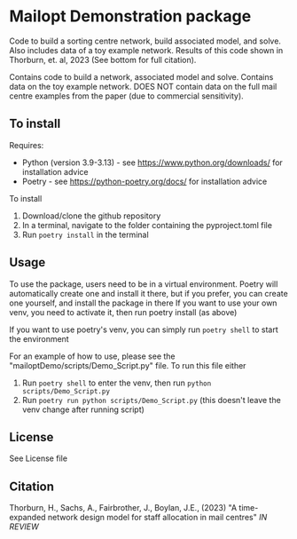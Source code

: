 # Mailopt Demonstration package
Code to build a sorting centre network, build associated model, and solve. Also includes data of a toy example network. Results of this code shown in Thorburn, et. al, 2023 (See bottom for full citation).

Contains code to build a network, associated model and solve.
Contains data on the toy example network.
DOES NOT contain data on the full mail centre examples from the paper (due to commercial sensitivity).

## To install
Requires:
* Python (version 3.9-3.13) - see https://www.python.org/downloads/ for installation advice
* Poetry - see https://python-poetry.org/docs/ for installation advice

To install
1. Download/clone the github repository
2. In a terminal, navigate to the folder containing the pyproject.toml file
3. Run `poetry install` in the terminal

## Usage
To use the package, users need to be in a virtual environment. Poetry will automatically create one and install it there, but if you prefer, you can create one yourself, and install the package in there
If you want to use your own venv, you need to activate it, then run poetry install (as above)

If you want to use poetry's venv, you can simply run `poetry shell` to start the environment

For an example of how to use, please see the "mailoptDemo/scripts/Demo_Script.py" file. To run this file either
1. Run `poetry shell` to enter the venv, then run  `python scripts/Demo_Script.py`
2. Run `poetry run python scripts/Demo_Script.py` (this doesn't leave the venv change after running script)

## License

See License file

## Citation
Thorburn, H., Sachs, A., Fairbrother, J., Boylan, J.E., (2023) "A time-expanded network design model for staff allocation in mail centres" _IN REVIEW_
